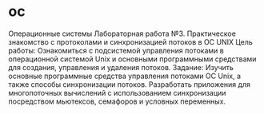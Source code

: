 # oc
Операционные системы Лабораторная работа №3. Практическое знакомство с протоколами и синхронизацией потоков в ОС UNIX Цель работы: Ознакомиться с подсистемой управления потоками в операционной системой Unix и основными программными средствами для создания, управления и удаления потоков. Задание: Изучить основные программные средства управления потоками ОС Unix, а также способы синхронизации потоков. Разработать приложения для многопоточных вычислений с использованием синхронизации посредством мьютексов, семафоров и условных переменных.
